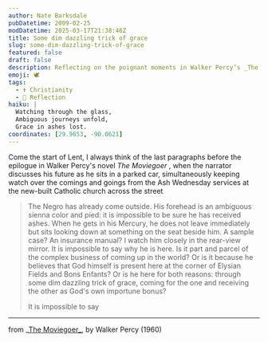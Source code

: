 ```yaml
---
author: Nate Barksdale
pubDatetime: 2009-02-25
modDatetime: 2025-03-17T21:38:46Z
title: Some dim dazzling trick of grace
slug: some-dim-dazzling-trick-of-grace
featured: false
draft: false
description: Reflecting on the poignant moments in Walker Percy’s _The Moviegoer_, particularly regarding faith and presence.
emoji: 🕊️
tags:
  - ✝️ Christianity
  - 🌅 Reflection
haiku: |
  Watching through the glass,  
  Ambiguous journeys unfold,  
  Grace in ashes lost.
coordinates: [29.9653, -90.0621]
---
```


Come the start of Lent, I always think of the last paragraphs before the epilogue in Walker Percy's novel _The Moviegoer_ , when the narrator discusses his future as he sits in a parked car, simultaneously keeping watch over the comings and goings from the Ash Wednesday services at the new-built Catholic church across the street

> The Negro has already come outside. His forehead is an ambiguous sienna color and pied: it is impossible to be sure he has received ashes. When he gets in his Mercury, he does not leave immediately but sits looking down at something on the seat beside him. A sample case? An insurance manual? I watch him closely in the rear-view mirror. It is impossible to say why he is here. Is it part and parcel of the complex business of coming up in the world? Or is it because he believes that God himself is present here at the corner of Elysian Fields and Bons Enfants? Or is he here for both reasons: through some dim dazzling trick of grace, coming for the one and receiving the other as God's own importune bonus?
>
> It is impossible to say

---

from _[The Moviegoer_](http://books.google.com/books?id=9ShhHmdoSF0C&printsec=frontcover&dq=walker+percy+moviegoer&ei=wqOlSdv_C4_GlQTl-JWKDg#PPA235,M1), by Walker Percy (1960)
